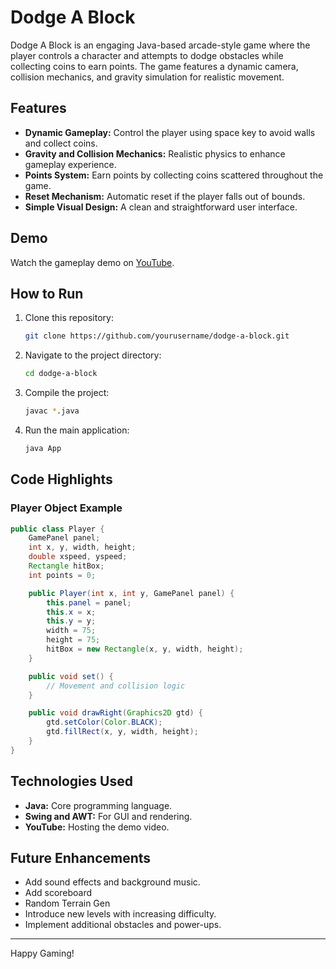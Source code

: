 # Dodge A Block

Dodge A Block is an engaging Java-based arcade-style game where the player controls a character and attempts to dodge obstacles while collecting coins to earn points. The game features a dynamic camera, collision mechanics, and gravity simulation for realistic movement.

## Features

- **Dynamic Gameplay:** Control the player using space key to avoid walls and collect coins.
- **Gravity and Collision Mechanics:** Realistic physics to enhance gameplay experience.
- **Points System:** Earn points by collecting coins scattered throughout the game.
- **Reset Mechanism:** Automatic reset if the player falls out of bounds.
- **Simple Visual Design:** A clean and straightforward user interface.

## Demo

Watch the gameplay demo on [YouTube](https://www.youtube.com/watch?v=M0hDdyFHycE).

## How to Run

1. Clone this repository:
   ```bash
   git clone https://github.com/yourusername/dodge-a-block.git
   ```
2. Navigate to the project directory:
   ```bash
   cd dodge-a-block
   ```
3. Compile the project:
   ```bash
   javac *.java
   ```
4. Run the main application:
   ```bash
   java App
   ```

## Code Highlights

### Player Object Example

```java
public class Player {
    GamePanel panel;
    int x, y, width, height;
    double xspeed, yspeed;
    Rectangle hitBox;
    int points = 0;

    public Player(int x, int y, GamePanel panel) {
        this.panel = panel;
        this.x = x;
        this.y = y;
        width = 75;
        height = 75;
        hitBox = new Rectangle(x, y, width, height);
    }

    public void set() {
        // Movement and collision logic
    }

    public void drawRight(Graphics2D gtd) {
        gtd.setColor(Color.BLACK);
        gtd.fillRect(x, y, width, height);
    }
}
```

## Technologies Used

- **Java:** Core programming language.
- **Swing and AWT:** For GUI and rendering.
- **YouTube:** Hosting the demo video.

## Future Enhancements

- Add sound effects and background music.
- Add scoreboard
- Random Terrain Gen
- Introduce new levels with increasing difficulty.
- Implement additional obstacles and power-ups.


---

Happy Gaming!

